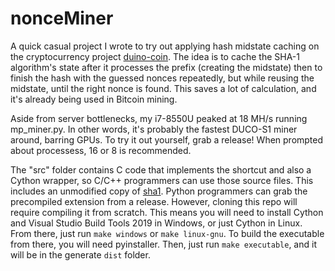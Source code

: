 # nonceMiner

A quick casual project I wrote to try out applying hash midstate caching on the cryptocurrency project [duino-coin](https://github.com/revoxhere/duino-coin). The idea is to cache the SHA-1 algorithm's state after it processes the prefix (creating the midstate) then to finish the hash with the guessed nonces repeatedly, but while reusing the midstate, until the right nonce is found. This saves a lot of calculation, and it's already being used in Bitcoin mining.

Aside from server bottlenecks, my i7-8550U peaked at 18 MH/s running mp_miner.py. In other words, it's probably the fastest DUCO-S1 miner around, barring GPUs. To try it out yourself, grab a release! When prompted about processess, 16 or 8 is recommended.

The "src" folder contains C code that implements the shortcut and also a Cython wrapper, so C/C++ programmers can use those source files. This includes an unmodified copy of [sha1](https://github.com/clibs/sha1). Python programmers can grab the precompiled extension from a release. However, cloning this repo will require compiling it from scratch. This means you will need to install Cython and Visual Studio Build Tools 2019 in Windows, or just Cython in Linux. From there, just run `make windows` or `make linux-gnu`. To build the executable from there, you will need pyinstaller. Then, just run `make executable`, and it will be in the generate `dist` folder.
